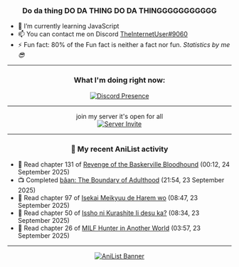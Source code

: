 <div align="center">

### Do da thing DO DA THING DO DA THINGGGGGGGGGGG
</div>

- 🌱 I’m currently learning JavaScript
- 📫 You can contact me on Discord [TheInternetUser#9060](https://discord.com/users/534117072796385300)
- ⚡ Fun fact: 80% of the Fun fact is neither a fact nor fun. _Statistics by me 😎_
<hr>

<div align="center">

### What I'm doing right now:
[![Discord Presence](https://lanyard.cnrad.dev/api/534117072796385300)](https://discord.com/users/534117072796385300)
<hr>

join my server it's open for all <br>
[![Server Invite](https://invidget.switchblade.xyz/bfYgVHxrSs)](https://discord.gg/bfYgVHxrSs)

<hr>
  
### 🌸 My recent AniList activity

</div>

<!-- ANILIST_ACTIVITY:start -->

-   📖 Read chapter 131 of [Revenge of the Baskerville Bloodhound](https://anilist.co/manga/163824) (00:12, 24 September 2025)
-   📺 Completed [bâan: The Boundary of Adulthood](https://anilist.co/anime/195494) (21:54, 23 September 2025)
-   📖 Read chapter 97 of [Isekai Meikyuu de Harem wo](https://anilist.co/manga/99462) (08:47, 23 September 2025)
-   📖 Read chapter 50 of [Issho ni Kurashite Ii desu ka?](https://anilist.co/manga/159549) (08:34, 23 September 2025)
-   📖 Read chapter 26 of [MILF Hunter in Another World](https://anilist.co/manga/166581) (03:57, 23 September 2025)

<!-- ANILIST_ACTIVITY:end -->
<hr>

<div align="center">

[![AniList Banner](https://img.anili.st/User/929966)](https://anilist.co/user/TheInternetUser)

<!-- ![Profile views](https://gpvc.arturio.dev/TheInternetUse7) Since 2023-01-09 -->
<br>


</div>
